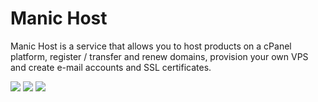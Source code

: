 Manic Host
========
Manic Host is a service that allows you to host products on a cPanel platform, register / transfer and renew domains, provision your own VPS and create e-mail accounts and SSL certificates.

<img src="http://files.ian.mn/manichost/main.png" />

<img src="http://files.ian.mn/manichost/dash.png" />

<img src="http://files.ian.mn/manichost/cpanel.png" />
